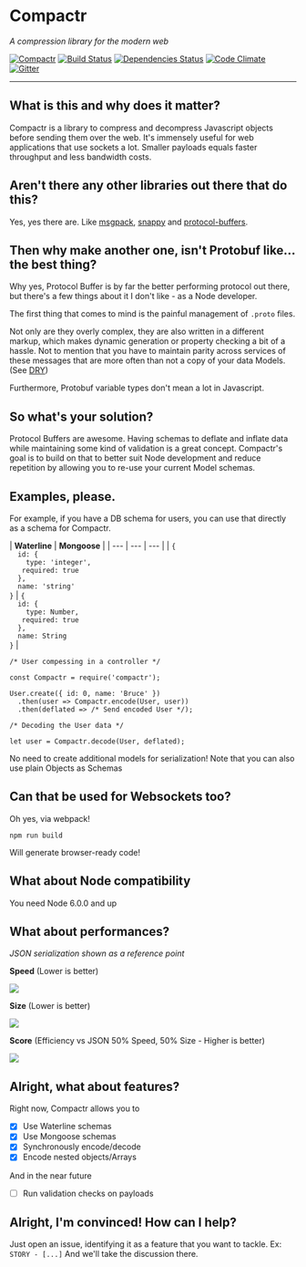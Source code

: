 # Compactr
*A compression library for the modern web*

[![Compactr](https://img.shields.io/npm/v/compactr.svg)](https://www.npmjs.com/package/compactr)
[![Build Status](https://travis-ci.org/fed135/compactr.svg?branch=master)](https://travis-ci.org/fed135/compactr)
[![Dependencies Status](https://david-dm.org/fed135/compactr.svg)](https://www.npmjs.com/package/compactr)
[![Code Climate](https://codeclimate.com/github/fed135/compactr/badges/gpa.svg)](https://codeclimate.com/github/fed135/compactr)
[![Gitter](https://img.shields.io/gitter/room/fed135/compactr.svg)](https://gitter.im/fed135/compactr)

---

## What is this and why does it matter?

Compactr is a library to compress and decompress Javascript objects before sending them over the web. It's immensely useful for web applications that use sockets a lot. Smaller payloads equals faster throughput and less bandwidth costs.


## Aren't there any other libraries out there that do this?

Yes, yes there are. Like [msgpack](http://msgpack.org/), [snappy](https://google.github.io/snappy/) and [protocol-buffers](https://developers.google.com/protocol-buffers/).


## Then why make another one, isn't Protobuf like... the best thing?

Why yes, Protocol Buffer is by far the better performing protocol out there, but there's a few things about it I don't like - as a Node developer.

The first thing that comes to mind is the painful management of `.proto` files.

Not only are they overly complex, they are also written in a different markup, which makes dynamic generation or property checking a bit of a hassle. Not to mention that you have to maintain parity across services of these messages that are more often than not a copy of your data Models. (See [DRY](https://en.wikipedia.org/wiki/Don%27t_repeat_yourself))

Furthermore, Protobuf variable types don't mean a lot in Javascript. 


## So what's your solution?

Protocol Buffers are awesome. Having schemas to deflate and inflate data while maintaining some kind of validation is a great concept. Compactr's goal is to build on that to better suit Node development and reduce repetition by allowing you to re-use your current Model schemas.


## Examples, please.

For example, if you have a DB schema for users, you can use that directly as a schema for Compactr.

| **Waterline** | **Mongoose** |
| --- | --- | --- |
| `{` <br> `  id: {` <br> `    type: 'integer',`  <br> `   required: true`  <br> `  },`  <br> `  name: 'string'`  <br>  `}` | `{` <br> `  id: {` <br> `    type: Number,`  <br> `   required: true`  <br> `  },`  <br> `  name: String`  <br>  `}` |


```
/* User compessing in a controller */

const Compactr = require('compactr');

User.create({ id: 0, name: 'Bruce' })
  .then(user => Compactr.encode(User, user))
  .then(deflated => /* Send encoded User */);

```

```
/* Decoding the User data */

let user = Compactr.decode(User, deflated);

```
No need to create additional models for serialization!
Note that you can also use plain Objects as Schemas

## Can that be used for Websockets too?

Oh yes, via webpack!

`npm run build`

Will generate browser-ready code!


## What about Node compatibility

You need Node 6.0.0 and up


## What about performances?

*JSON serialization shown as a reference point*


**Speed**
(Lower is better)

<img src="http://i231.photobucket.com/albums/ee109/FeD135/speed.png">

**Size**
(Lower is better)

<img src="http://i231.photobucket.com/albums/ee109/FeD135/size.png">

**Score**
(Efficiency vs JSON 50% Speed, 50% Size - Higher is better)

<img src="http://i231.photobucket.com/albums/ee109/FeD135/score.png">

## Alright, what about features?

Right now, Compactr allows you to

- [x] Use Waterline schemas
- [x] Use Mongoose schemas
- [x] Synchronously encode/decode
- [x] Encode nested objects/Arrays

And in the near future

- [ ] Run validation checks on payloads

## Alright, I'm convinced! How can I help?

Just open an issue, identifying it as a feature that you want to tackle.
Ex: `STORY - [...]`
And we'll take the discussion there.

